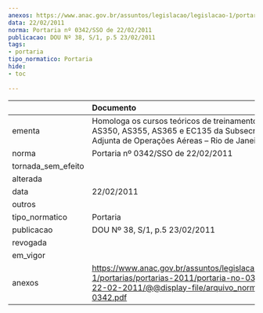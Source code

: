```yaml
---
anexos: https://www.anac.gov.br/assuntos/legislacao/legislacao-1/portarias/portarias-2011/portaria-no-0342-sso-de-22-02-2011/@@display-file/arquivo_norma/PA2011-0342.pdf
data: 22/02/2011
norma: Portaria nº 0342/SSO de 22/02/2011
publicacao: DOU Nº 38, S/1, p.5 23/02/2011
tags:
- portaria
tipo_normatico: Portaria
hide: 
- toc 
 
---
```


|                    | Documento                                                                                                                                                         |
|:-------------------|:------------------------------------------------------------------------------------------------------------------------------------------------------------------|
| ementa             | Homologa os cursos teóricos de treinamento de solo de AS350, AS355, AS365 e EC135 da Subsecretaria Adjunta de Operações Aéreas – Rio de Janeiro (RJ).             |
| norma              | Portaria nº 0342/SSO de 22/02/2011                                                                                                                                |
| tornada_sem_efeito |                                                                                                                                                                   |
| alterada           |                                                                                                                                                                   |
| data               | 22/02/2011                                                                                                                                                        |
| outros             |                                                                                                                                                                   |
| tipo_normatico     | Portaria                                                                                                                                                          |
| publicacao         | DOU Nº 38, S/1, p.5 23/02/2011                                                                                                                                    |
| revogada           |                                                                                                                                                                   |
| em_vigor           |                                                                                                                                                                   |
| anexos             | https://www.anac.gov.br/assuntos/legislacao/legislacao-1/portarias/portarias-2011/portaria-no-0342-sso-de-22-02-2011/@@display-file/arquivo_norma/PA2011-0342.pdf |